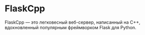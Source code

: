 # FlaskCpp
FlaskCpp — это легковесный веб-сервер, написанный на C++, вдохновленный популярным фреймворком Flask для Python.
